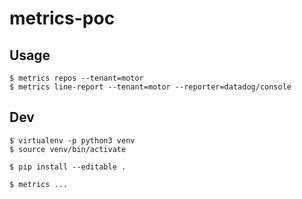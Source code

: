 # metrics-poc

## Usage

```
$ metrics repos --tenant=motor
$ metrics line-report --tenant=motor --reporter=datadog/console
```

## Dev

```
$ virtualenv -p python3 venv
$ source venv/bin/activate

$ pip install --editable .

$ metrics ...
```
